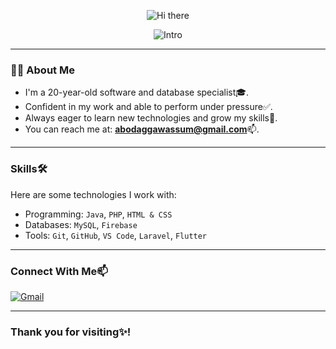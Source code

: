 <p align="center">
  <img src="https://readme-typing-svg.herokuapp.com?font=Fira+Code&size=30&duration=2000&pause=1000&color=0000FF&center=true&vCenter=true&width=600&lines=👋+Hi+there!" alt="Hi there" />
</p>

<p align="center">
  <img src="https://readme-typing-svg.herokuapp.com?font=Fira+Code&size=25&duration=3000&pause=1000&color=0000FF&center=true&vCenter=true&width=600&lines=I'm+Wassem+Abodaqqa%2C+nice+to+meet+you!" alt="Intro" />
</p>

---

### 🧑‍💻 About Me

-  I'm a 20-year-old software and database specialist🎓.
-  Confident in my work and able to perform under pressure✅.
-  Always eager to learn new technologies and grow my skills🌱.
-  You can reach me at: **abodaggawassum@gmail.com**📫.

---

###  Skills🛠️

Here are some technologies I work with:

- Programming: `Java`, `PHP`, `HTML & CSS`
- Databases: `MySQL`, `Firebase`
- Tools: `Git`, `GitHub`, `VS Code`, `Laravel`, `Flutter`

---

###  Connect With Me📫

[![Gmail](https://img.shields.io/badge/Gmail-abodaggawassum@gmail.com-red?logo=gmail&logoColor=white)](mailto:abodaggawassum@gmail.com)

---

###  Thank you for visiting✨!
